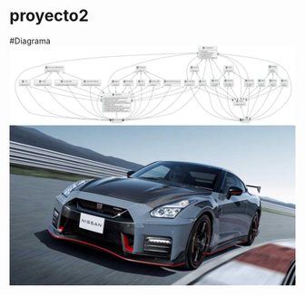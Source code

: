 # proyecto2

#Diagrama
![](/out/docs/diagrama2(Simplificado)/diagrama2(Simplificado).png)
![](/images/gtr.jpeg)
